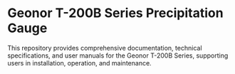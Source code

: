 # Geonor T-200B Series Precipitation Gauge
This repository provides comprehensive documentation, technical specifications, and user manuals for the Geonor T-200B Series, supporting users in installation, operation, and maintenance.
